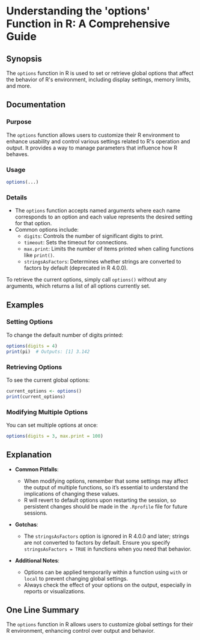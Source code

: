 <!--
Meta Description: # Understanding the 'options' Function in R: A Comprehensive Guide ## Synopsis The `options` function in R is used to set or retrieve global options t...
Meta Keywords: options, function, print, settings, digits
-->

# Understanding the 'options' Function in R: A Comprehensive Guide

## Synopsis
The `options` function in R is used to set or retrieve global options that affect the behavior of R's environment, including display settings, memory limits, and more.

## Documentation
### Purpose
The `options` function allows users to customize their R environment to enhance usability and control various settings related to R's operation and output. It provides a way to manage parameters that influence how R behaves.

### Usage
```R
options(...)
```

### Details
- The `options` function accepts named arguments where each name corresponds to an option and each value represents the desired setting for that option.
- Common options include:
  - `digits`: Controls the number of significant digits to print.
  - `timeout`: Sets the timeout for connections.
  - `max.print`: Limits the number of items printed when calling functions like `print()`.
  - `stringsAsFactors`: Determines whether strings are converted to factors by default (deprecated in R 4.0.0).

To retrieve the current options, simply call `options()` without any arguments, which returns a list of all options currently set.

## Examples
### Setting Options
To change the default number of digits printed:
```R
options(digits = 4)
print(pi)  # Outputs: [1] 3.142
```

### Retrieving Options
To see the current global options:
```R
current_options <- options()
print(current_options)
```

### Modifying Multiple Options
You can set multiple options at once:
```R
options(digits = 3, max.print = 100)
```

## Explanation
- **Common Pitfalls**: 
  - When modifying options, remember that some settings may affect the output of multiple functions, so it’s essential to understand the implications of changing these values.
  - R will revert to default options upon restarting the session, so persistent changes should be made in the `.Rprofile` file for future sessions.

- **Gotchas**:
  - The `stringsAsFactors` option is ignored in R 4.0.0 and later; strings are not converted to factors by default. Ensure you specify `stringsAsFactors = TRUE` in functions when you need that behavior.

- **Additional Notes**: 
  - Options can be applied temporarily within a function using `with` or `local` to prevent changing global settings.
  - Always check the effect of your options on the output, especially in reports or visualizations.

## One Line Summary
The `options` function in R allows users to customize global settings for their R environment, enhancing control over output and behavior.